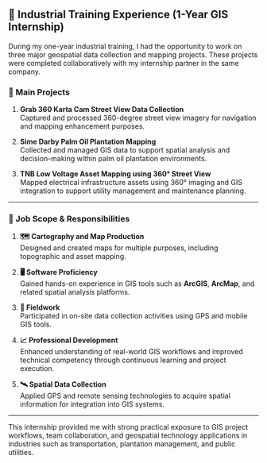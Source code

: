 ## 🏢 Industrial Training Experience (1-Year GIS Internship)

During my one-year industrial training, I had the opportunity to work on three major geospatial data collection and mapping projects. These projects were completed collaboratively with my internship partner in the same company.

### 🔧 Main Projects

1. **Grab 360 Karta Cam Street View Data Collection**  
   Captured and processed 360-degree street view imagery for navigation and mapping enhancement purposes.

2. **Sime Darby Palm Oil Plantation Mapping**  
   Collected and managed GIS data to support spatial analysis and decision-making within palm oil plantation environments.

3. **TNB Low Voltage Asset Mapping using 360° Street View**  
   Mapped electrical infrastructure assets using 360° imaging and GIS integration to support utility management and maintenance planning.

---

### 📌 Job Scope & Responsibilities

1. **🗺️ Cartography and Map Production**  
   Designed and created maps for multiple purposes, including topographic and asset mapping.

2. **🖥️ Software Proficiency**  
   Gained hands-on experience in GIS tools such as **ArcGIS**, **ArcMap**, and related spatial analysis platforms.

3. **📍 Fieldwork**  
   Participated in on-site data collection activities using GPS and mobile GIS tools.

4. **📈 Professional Development**  
   Enhanced understanding of real-world GIS workflows and improved technical competency through continuous learning and project execution.

5. **🛰️ Spatial Data Collection**  
   Applied GPS and remote sensing technologies to acquire spatial information for integration into GIS systems.

---

This internship provided me with strong practical exposure to GIS project workflows, team collaboration, and geospatial technology applications in industries such as transportation, plantation management, and public utilities.
